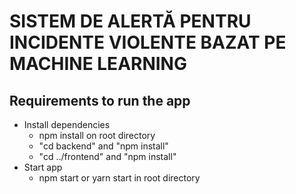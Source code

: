 # SISTEM DE ALERTĂ PENTRU INCIDENTE VIOLENTE BAZAT PE MACHINE LEARNING

## Requirements to run the app
* Install dependencies
	* npm install on root directory
	* "cd backend" and "npm install"
	* "cd ../frontend" and "npm install"
* Start app
	* npm start or yarn start in root directory
